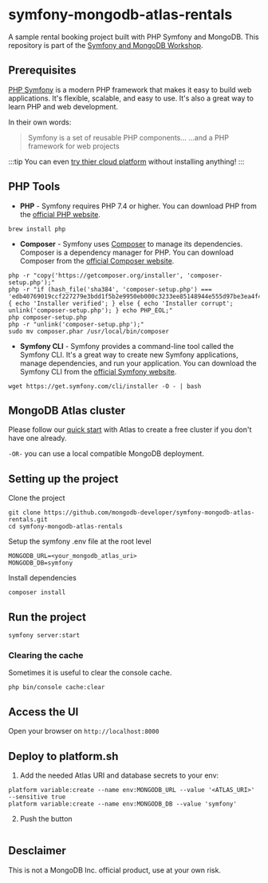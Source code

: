 # symfony-mongodb-atlas-rentals

A sample rental booking project built with PHP Symfony and MongoDB. This repository is part of the [Symfony and MongoDB Workshop](https://mongodb-developer.github.io/symfony-mongodb-rental-workshop/).

## Prerequisites
[PHP Symfony](https://symfony.com/) is a modern PHP framework that makes it easy to build web applications. It's flexible, scalable, and easy to use. It's also a great way to learn PHP and web development.

In their own words:

>Symfony is a set of reusable PHP components... ...and a PHP framework for web projects

:::tip
You can even [try thier cloud platform](https://symfony.com/cloud/) without installing anything!
:::

## PHP Tools

- **PHP** - Symfony requires PHP 7.4 or higher. You can download PHP from the [official PHP website](https://www.php.net/downloads).
```
brew install php
```
- **Composer** - Symfony uses [Composer](https://getcomposer.org/) to manage its dependencies. Composer is a dependency manager for PHP. You can download Composer from the [official Composer website](https://getcomposer.org/download/).
```
php -r "copy('https://getcomposer.org/installer', 'composer-setup.php');"
php -r "if (hash_file('sha384', 'composer-setup.php') === 'edb40769019ccf227279e3bdd1f5b2e9950eb000c3233ee85148944e555d97be3ea4f40c3c2fe73b22f875385f6a5155') { echo 'Installer verified'; } else { echo 'Installer corrupt'; unlink('composer-setup.php'); } echo PHP_EOL;"
php composer-setup.php
php -r "unlink('composer-setup.php');"
sudo mv composer.phar /usr/local/bin/composer
```
- **Symfony CLI** - Symfony provides a command-line tool called the Symfony CLI. It's a great way to create new Symfony applications, manage dependencies, and run your application. You can download the Symfony CLI from the [official Symfony website](https://symfony.com/download).
```
wget https://get.symfony.com/cli/installer -O - | bash
```


## MongoDB Atlas cluster

Please follow our [quick start](https://www.mongodb.com/docs/atlas/getting-started/) with Atlas to create a free cluster if you don't have one already.

`-OR-` you can use a local compatible MongoDB deployment.

## Setting up the project

Clone the project
```
git clone https://github.com/mongodb-developer/symfony-mongodb-atlas-rentals.git
cd symfony-mongodb-atlas-rentals
```

Setup the symfony .env file at the root level
```
MONGODB_URL=<your_mongodb_atlas_uri>
MONGODB_DB=symfony
```


Install dependencies
```
composer install
```


## Run the project
```
symfony server:start
```

### Clearing the cache

Sometimes it is useful to clear the console cache.
```
php bin/console cache:clear
```

## Access the UI

Open your browser on `http://localhost:8000`

## Deploy to platform.sh

1. Add the needed Atlas URI and database secrets to your env:
```
platform variable:create --name env:MONGODB_URL --value '<ATLAS_URI>' --sensitive true
platform variable:create --name env:MONGODB_DB --value 'symfony'
```
2. Push the button

<a href="https://console.platform.sh/projects/create-project/?template=https://github.com/mongodb-developer/symfony-mongodb-atlas-rentals&utm_campaign=deploy_on_platform?utm_medium=button&utm_source=affiliate_links&utm_content=https://github.com/mongodb-developer/symfony-mongodb-atlas-rentals" target="_blank" title="Deploy with Platform.sh"><img src="https://platform.sh/images/deploy/deploy-button-lg-blue.svg" alt=""></a>

## Desclaimer 

This is not a MongoDB Inc. official product, use at your own risk.



